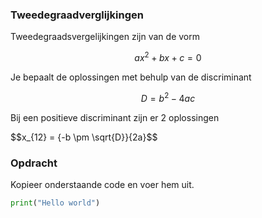 ### Tweedegraadverglijkingen

Tweedegraadsvergelijkingen zijn van de vorm

$$ax^2+bx+c=0$$

Je bepaalt de oplossingen met behulp van de discriminant

$$D = b^2 - 4ac$$

Bij een positieve discriminant zijn er 2 oplossingen

$$x_{12} = {-b \pm \sqrt{D}}\{2a}$$

### Opdracht
Kopieer onderstaande code en voer hem uit.

```python
print("Hello world")
```
